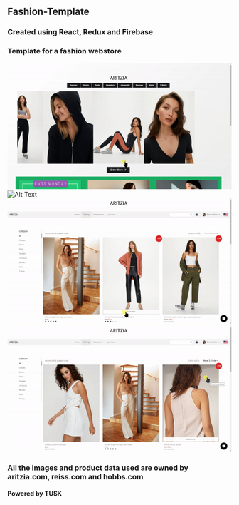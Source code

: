 ## Fashion-Template
### Created using React, Redux and Firebase
### Template for a fashion webstore
![Alt Text](fashion-template/screenshots/1.gif)
![Alt Text](fashion-template/screenshots/4.gif)
![Alt Text](fashion-template/screenshots/2.gif)
![Alt Text](fashion-template/screenshots/3.gif)
### All the images and product data used are owned by aritzia.com, reiss.com and hobbs.com
#### Powered by TUSK



